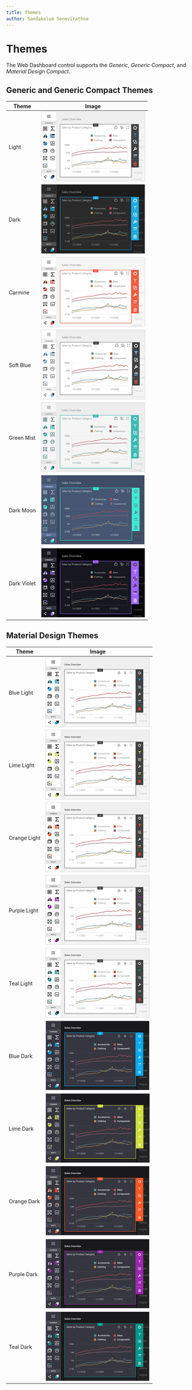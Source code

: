 ```yaml
---
title: Themes
author: Sandakelum Senevirathna
---
```

# Themes

The Web Dashboard control supports the *Generic*, *Generic Compact*, and *Material Design Compact*.


## Generic and Generic Compact Themes 

| Theme  | Image |
|---|---|
|Light | ![Light Theme](../../../images/light-theme.png) |
|Dark | ![Dark Theme](../../../images/dark-theme.png) |
|Carmine | ![Carmine Theme](../../../images/carmine-theme.png) |
|Soft Blue | ![Soft Blue Theme](../../../images/soft-blue-theme.png) |
|Green Mist | ![Green Mist Theme](../../../images/green-mist-theme.png) |
|Dark Moon | ![Dark Moon Theme](../../../images/dark-moon-theme.png) |
|Dark Violet | ![Dark Violet Theme](../../../images/dark-violet-theme.png) |


## Material Design Themes

| Theme  | Image |
|---|---|
|Blue Light |![Material Blue Light Compact](../../../images/material-blue-light-compact.png)|
|Lime Light |![Material Lime Light Compact](../../../images/material-lime-light-compact.png)|
|Orange Light |![Material Orange Light Compact](../../../images/material-orange-light-compact.png)|
|Purple Light |![Material Purple Light Compact](../../../images/material-purple-light-compact.png)|
|Teal Light |![Material Teal Light Compact](../../../images/material-teal-light-compact.png)|
|Blue Dark |![Material Blue Dark Compact](../../../images/material-blue-dark-compact.png)|
|Lime Dark |![Material Lime Dark Compact](../../../images/material-lime-dark-compact.png)|
|Orange Dark |![Material Orange Dark Compact](../../../images/material-orange-dark-compact.png)|
|Purple Dark |![Material Purple Dark Compact](../../../images/material-purple-dark-compact.png)|
|Teal Dark|![Material Teal Dark Compact](../../../images/material-teal-dark-compact.png)|
